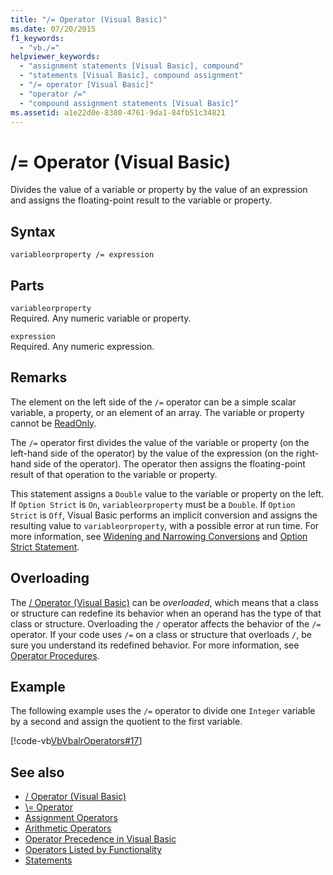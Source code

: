 ```yaml
---
title: "/= Operator (Visual Basic)"
ms.date: 07/20/2015
f1_keywords: 
  - "vb./="
helpviewer_keywords: 
  - "assignment statements [Visual Basic], compound"
  - "statements [Visual Basic], compound assignment"
  - "/= operator [Visual Basic]"
  - "operator /="
  - "compound assignment statements [Visual Basic]"
ms.assetid: a1e22d0e-8380-4761-9da1-84fb51c34821
---
```

# /= Operator (Visual Basic)
Divides the value of a variable or property by the value of an expression and assigns the floating-point result to the variable or property.  
  
## Syntax  
  
```  
variableorproperty /= expression  
```  
  
## Parts  
 `variableorproperty`  
 Required. Any numeric variable or property.  
  
 `expression`  
 Required. Any numeric expression.  
  
## Remarks  
 The element on the left side of the `/=` operator can be a simple scalar variable, a property, or an element of an array. The variable or property cannot be [ReadOnly](../../../visual-basic/language-reference/modifiers/readonly.md).  
  
 The `/=` operator first divides the value of the variable or property (on the left-hand side of the operator) by the value of the expression (on the right-hand side of the operator). The operator then assigns the floating-point result of that operation to the variable or property.  
  
 This statement assigns a `Double` value to the variable or property on the left. If `Option Strict` is `On`, `variableorproperty` must be a `Double`. If `Option Strict` is `Off`, Visual Basic performs an implicit conversion and assigns the resulting value to `variableorproperty`, with a possible error at run time. For more information, see [Widening and Narrowing Conversions](../../../visual-basic/programming-guide/language-features/data-types/widening-and-narrowing-conversions.md) and [Option Strict Statement](../../../visual-basic/language-reference/statements/option-strict-statement.md).  
  
## Overloading  
 The [/ Operator (Visual Basic)](../../../visual-basic/language-reference/operators/floating-point-division-operator.md) can be *overloaded*, which means that a class or structure can redefine its behavior when an operand has the type of that class or structure. Overloading the `/` operator affects the behavior of the `/=` operator. If your code uses `/=` on a class or structure that overloads `/`, be sure you understand its redefined behavior. For more information, see [Operator Procedures](../../../visual-basic/programming-guide/language-features/procedures/operator-procedures.md).  
  
## Example  
 The following example uses the `/=` operator to divide one `Integer` variable by a second and assign the quotient to the first variable.  
  
 [!code-vb[VbVbalrOperators#17](~/samples/snippets/visualbasic/VS_Snippets_VBCSharp/VbVbalrOperators/VB/Class1.vb#17)]  
  
## See also
- [/ Operator (Visual Basic)](../../../visual-basic/language-reference/operators/floating-point-division-operator.md)
- [\\= Operator](../../../visual-basic/language-reference/operators/integer-division-assignment-operator.md)
- [Assignment Operators](../../../visual-basic/language-reference/operators/assignment-operators.md)
- [Arithmetic Operators](../../../visual-basic/language-reference/operators/arithmetic-operators.md)
- [Operator Precedence in Visual Basic](../../../visual-basic/language-reference/operators/operator-precedence.md)
- [Operators Listed by Functionality](../../../visual-basic/language-reference/operators/operators-listed-by-functionality.md)
- [Statements](../../../visual-basic/programming-guide/language-features/statements.md)
